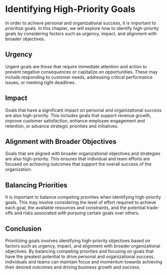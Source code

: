 Identifying High-Priority Goals
==============================================================

In order to achieve personal and organizational success, it is important to prioritize goals. In this chapter, we will explore how to identify high-priority goals by considering factors such as urgency, impact, and alignment with broader objectives.

Urgency
-------

Urgent goals are those that require immediate attention and action to prevent negative consequences or capitalize on opportunities. These may include responding to customer needs, addressing critical performance issues, or meeting tight deadlines.

Impact
------

Goals that have a significant impact on personal and organizational success are also high-priority. This includes goals that support revenue growth, improve customer satisfaction, enhance employee engagement and retention, or advance strategic priorities and initiatives.

Alignment with Broader Objectives
---------------------------------

Goals that are aligned with broader organizational objectives and strategies are also high-priority. This ensures that individual and team efforts are focused on achieving outcomes that support the overall success of the organization.

Balancing Priorities
--------------------

It is important to balance competing priorities when identifying high-priority goals. This may involve considering the level of effort required to achieve each goal, the available resources and constraints, and the potential trade-offs and risks associated with pursuing certain goals over others.

Conclusion
----------

Prioritizing goals involves identifying high-priority objectives based on factors such as urgency, impact, and alignment with broader organizational objectives. By balancing competing priorities and focusing on goals that have the greatest potential to drive personal and organizational success, individuals and teams can maintain focus and momentum towards achieving their desired outcomes and driving business growth and success.
